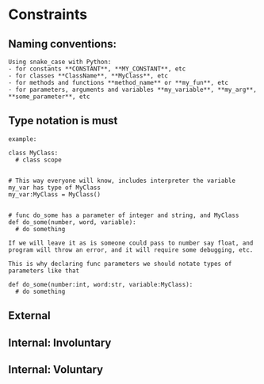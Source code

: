 <!-- this template is for inspiration, feel free to change it however you like! -->

# Constraints


## Naming conventions:

    Using snake_case with Python:
    - for constants **CONSTANT**, **MY_CONSTANT**, etc
    - for classes **ClassName**, **MyClass**, etc
    - for methods and functions **method_name** or **my_fun**, etc
    - for parameters, arguments and variables **my_variable**, **my_arg**, **some_parameter**, etc


## Type notation is must
    
    example:

    class MyClass:
      # class scope

    
    # This way everyone will know, includes interpreter the variable my_var has type of MyClass
    my_var:MyClass = MyClass()


    # func do_some has a parameter of integer and string, and MyClass
    def do_some(number, word, variable):
      # do something
    
    If we will leave it as is someone could pass to number say float, and program will throw an error, and it will require some debugging, etc.

    This is why declaring func parameters we should notate types of parameters like that
    
    def do_some(number:int, word:str, variable:MyClass):
      # do something






## External

<!--
  constraints coming from the outside that your team has no control over. these may include:
  - project deadlines
  - number of unit tests required to pass a code review
  - technologies (sometimes a client will tell you what to use)
-->

## Internal: Involuntary

<!--
  constraints that come from within your team, and you have no control over. they may include:
  - each of your individual skill levels
  - amount of time available to work on the project
-->

## Internal: Voluntary

<!--
  constraints that your team decided on to help scope the project. they may include:
  - coding style & conventions
  - agree on a code review checklist for the project repository
  - the number of hours you want to spend working
  - only using the colors black and white
-->
